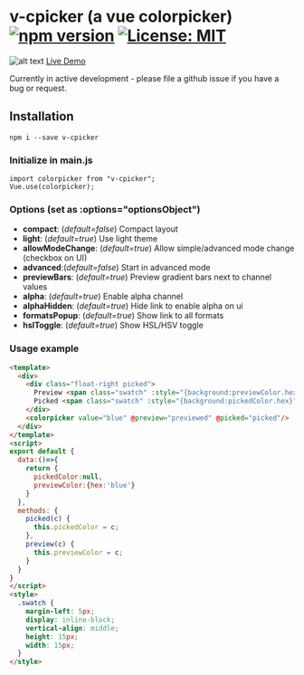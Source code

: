 # v-cpicker (a vue colorpicker) [![npm version](https://badge.fury.io/js/v-cpicker.svg)](https://badge.fury.io/js/v-cpicker) [![License: MIT](https://img.shields.io/badge/License-MIT-yellow.svg)](https://opensource.org/licenses/MIT)

![alt text](http://preview.thewebkid.com/img/colorpicker.png)
[Live Demo](http://preview.thewebkid.com/modules/v-cpicker)

Currently in active development - please file a github issue if you have a bug or request. 
  
## Installation
    npm i --save v-cpicker

### Initialize in main.js
    import colorpicker from "v-cpicker";
    Vue.use(colorpicker);

### Options (set as :options="optionsObject")
- **compact**: (_default=false_) Compact layout
- **light**: (_default=true_) Use light theme
- **allowModeChange**: (_default=true_) Allow simple/advanced mode change (checkbox on UI) 
- **advanced**:(_default=false_) Start in advanced mode
- **previewBars**: (_default=true_) Preview gradient bars next to channel values
- **alpha**: (_default=true_)  Enable alpha channel
- **alphaHidden**: (_default=true_) Hide link to enable alpha on ui
- **formatsPopup**: (_default=true_) Show link to all formats
- **hslToggle**: (_default=true_) Show HSL/HSV toggle

### Usage example
```html
<template>
  <div>
    <div class="float-right picked">
      Preview <span class="swatch" :style="{background:previewColor.hex}"></span>
      Picked <span class="swatch" :style="{background:pickedColor.hex}"></span>
    </div>
    <colorpicker value="blue" @preview="previewed" @picked="picked"/>
  </div>
</template>
<script>
export default {
  data:()=>{
    return {
      pickedColor:null,
      previewColor:{hex:'blue'}
    }
  },  
  methods: {
    picked(c) {
      this.pickedColor = c;
    },
    preview(c) {
      this.previewColor = c;
    }
  }
}
</script>
<style>
  .swatch {
    margin-left: 5px;
    display: inline-block;
    vertical-align: middle;
    height: 15px;
    width: 15px;
  }
</style>

```


